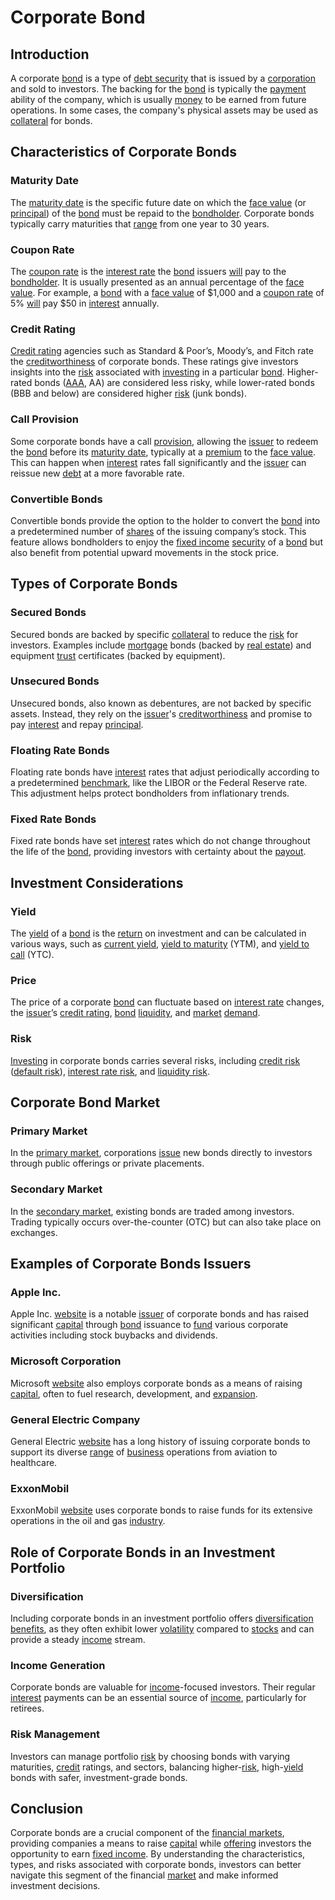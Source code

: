 # Corporate Bond

## Introduction
A corporate [bond](../b/bond.md) is a type of [debt security](../d/debt_security.md) that is issued by a [corporation](../c/corporation.md) and sold to investors. The backing for the [bond](../b/bond.md) is typically the [payment](../p/payment.md) ability of the company, which is usually [money](../m/money.md) to be earned from future operations. In some cases, the company's physical assets may be used as [collateral](../c/collateral.md) for bonds.

## Characteristics of Corporate Bonds

### Maturity Date
The [maturity date](../m/maturity_date.md) is the specific future date on which the [face value](../f/face_value.md) (or [principal](../p/principal.md)) of the [bond](../b/bond.md) must be repaid to the [bondholder](../b/bondholder.md). Corporate bonds typically carry maturities that [range](../r/range.md) from one year to 30 years. 

### Coupon Rate
The [coupon rate](../c/coupon_rate.md) is the [interest rate](../i/interest_rate.md) the [bond](../b/bond.md) issuers [will](../w/will.md) pay to the [bondholder](../b/bondholder.md). It is usually presented as an annual percentage of the [face value](../f/face_value.md). For example, a [bond](../b/bond.md) with a [face value](../f/face_value.md) of $1,000 and a [coupon rate](../c/coupon_rate.md) of 5% [will](../w/will.md) pay $50 in [interest](../i/interest.md) annually.

### Credit Rating
[Credit rating](../c/credit_rating.md) agencies such as Standard & Poor’s, Moody’s, and Fitch rate the [creditworthiness](../c/creditworthiness.md) of corporate bonds. These ratings give investors insights into the [risk](../r/risk.md) associated with [investing](../i/investing.md) in a particular [bond](../b/bond.md). Higher-rated bonds ([AAA](../a/aaa.md), AA) are considered less risky, while lower-rated bonds (BBB and below) are considered higher [risk](../r/risk.md) (junk bonds).

### Call Provision
Some corporate bonds have a call [provision](../p/provision.md), allowing the [issuer](../i/issuer.md) to redeem the [bond](../b/bond.md) before its [maturity date](../m/maturity_date.md), typically at a [premium](../p/premium.md) to the [face value](../f/face_value.md). This can happen when [interest](../i/interest.md) rates fall significantly and the [issuer](../i/issuer.md) can reissue new [debt](../d/debt.md) at a more favorable rate.

### Convertible Bonds 
Convertible bonds provide the option to the holder to convert the [bond](../b/bond.md) into a predetermined number of [shares](../s/shares.md) of the issuing company’s stock. This feature allows bondholders to enjoy the [fixed income](../f/fixed_income.md) [security](../s/security.md) of a [bond](../b/bond.md) but also benefit from potential upward movements in the stock price.

## Types of Corporate Bonds

### Secured Bonds
Secured bonds are backed by specific [collateral](../c/collateral.md) to reduce the [risk](../r/risk.md) for investors. Examples include [mortgage](../m/mortgage.md) bonds (backed by [real estate](../r/real_estate.md)) and equipment [trust](../t/trust.md) certificates (backed by equipment).

### Unsecured Bonds
Unsecured bonds, also known as debentures, are not backed by specific assets. Instead, they rely on the [issuer](../i/issuer.md)'s [creditworthiness](../c/creditworthiness.md) and promise to pay [interest](../i/interest.md) and repay [principal](../p/principal.md).

### Floating Rate Bonds
Floating rate bonds have [interest](../i/interest.md) rates that adjust periodically according to a predetermined [benchmark](../b/benchmark.md), like the LIBOR or the Federal Reserve rate. This adjustment helps protect bondholders from inflationary trends.

### Fixed Rate Bonds
Fixed rate bonds have set [interest](../i/interest.md) rates which do not change throughout the life of the [bond](../b/bond.md), providing investors with certainty about the [payout](../p/payout.md).

## Investment Considerations

### Yield
The [yield](../y/yield.md) of a [bond](../b/bond.md) is the [return](../r/return.md) on investment and can be calculated in various ways, such as [current yield](../c/current_yield.md), [yield to maturity](../y/yield_to_maturity.md) (YTM), and [yield to call](../y/yield_to_call.md) (YTC).

### Price
The price of a corporate [bond](../b/bond.md) can fluctuate based on [interest rate](../i/interest_rate.md) changes, the [issuer](../i/issuer.md)’s [credit rating](../c/credit_rating.md), [bond](../b/bond.md) [liquidity](../l/liquidity.md), and [market](../m/market.md) [demand](../d/demand.md). 

### Risk 
[Investing](../i/investing.md) in corporate bonds carries several risks, including [credit risk](../c/credit_risk.md) ([default risk](../d/default_risk.md)), [interest rate risk](../i/interest_rate_risk.md), and [liquidity risk](../l/liquidity_risk.md).

## Corporate Bond Market

### Primary Market
In the [primary market](../p/primary_market.md), corporations [issue](../i/issue.md) new bonds directly to investors through public offerings or private placements.

### Secondary Market
In the [secondary market](../s/secondary_market.md), existing bonds are traded among investors. Trading typically occurs over-the-counter (OTC) but can also take place on exchanges.

## Examples of Corporate Bonds Issuers

### Apple Inc.
Apple Inc. [website](https://www.apple.com) is a notable [issuer](../i/issuer.md) of corporate bonds and has raised significant [capital](../c/capital.md) through [bond](../b/bond.md) issuance to [fund](../f/fund.md) various corporate activities including stock buybacks and dividends.

### Microsoft Corporation
Microsoft [website](https://www.microsoft.com) also employs corporate bonds as a means of raising [capital](../c/capital.md), often to fuel research, development, and [expansion](../e/expansion.md).

### General Electric Company
General Electric [website](https://www.ge.com) has a long history of issuing corporate bonds to support its diverse [range](../r/range.md) of [business](../b/business.md) operations from aviation to healthcare.

### ExxonMobil
ExxonMobil [website](https://www.exxonmobil.com) uses corporate bonds to raise funds for its extensive operations in the oil and gas [industry](../i/industry.md).

## Role of Corporate Bonds in an Investment Portfolio

### Diversification
Including corporate bonds in an investment portfolio offers [diversification benefits](../d/diversification_benefits.md), as they often exhibit lower [volatility](../v/volatility.md) compared to [stocks](../s/stock.md) and can provide a steady [income](../i/income.md) stream.

### Income Generation
Corporate bonds are valuable for [income](../i/income.md)-focused investors. Their regular [interest](../i/interest.md) payments can be an essential source of [income](../i/income.md), particularly for retirees.

### Risk Management
Investors can manage portfolio [risk](../r/risk.md) by choosing bonds with varying maturities, [credit](../c/credit.md) ratings, and sectors, balancing higher-[risk](../r/risk.md), high-[yield](../y/yield.md) bonds with safer, investment-grade bonds.

## Conclusion
Corporate bonds are a crucial component of the [financial markets](../f/financial_market.md), providing companies a means to raise [capital](../c/capital.md) while [offering](../o/offering.md) investors the opportunity to earn [fixed income](../f/fixed_income.md). By understanding the characteristics, types, and risks associated with corporate bonds, investors can better navigate this segment of the financial [market](../m/market.md) and make informed investment decisions.